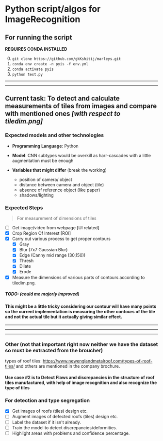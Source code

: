 # Python script/algos for ImageRecognition

## For running the script

**REQUIRES CONDA INSTALLED**

0. `git clone https://github.com/gkKshitij/marleys.git`
1. `conda env create -n pyis -f env.yml`
2. `conda activate pyis`
3. `python test.py`

---

---

## Current task: To detect and calculate measurements of tiles from images and compare with mentioned ones _[with respect to tiledim.png]_

### Expected models and other technologies

- **Programming Language**: Python
- **Model**: CNN subtypes would be overkill as harr-cascades with a little augmentation must be enough

- **Variables that might differ** (break the working)
  - position of camera/ object
  - distance between camera and object (tile)
  - absence of reference object (like paper)
  - shadows/lighting

### Expected Steps

> For measurement of dimensions of tiles

- [ ] Get image/video from webpage [UI related]
- [x] Crop Region Of Interest [ROI]
- [x] Carry out various process to get proper contours
  - [x] Gray
  - [x] Blur (7x7 Gaussian Blur)
  - [x] Edge (Canny mid range (30,150))
  - [x] Thresh
  - [x] Dilate
  - [x] Erode
- [x] Measure the dimensions of various parts of contours according to tiledim.png.

##### **TODO: (could me majorly improved)**

<!-- ![tiledim.png](IMG_1097%20-%20pre-re-sized.JPG) -->

#### This might be a little tricky considering our contour will have many points so the current implementation is measuring the other contours of the tile and not the actual tile but it actually giving similar effect.

---

---

---

### Other (not that important right now neither we have the dataset so must be extracted from the broucher)

types of roof tiles: https://www.newenglandmetalroof.com/types-of-roof-tiles/
and others are mentioned in the company brochure.

#### Use case #2 is to Detect Flaws and discrepancies in the structure of roof tiles manufactured, with help of image recognition and also recognize the type of tiles

### For detection and type segregation

- [x] Get images of roofs (tiles) design etc.
- [ ] Augment images of defected roofs (tiles) design etc.
- [ ] Label the dataset if it isn't already.
- [ ] Train the model to detect discrepancies/deformities.
- [ ] Highlight areas with problems and confidence percentage.
